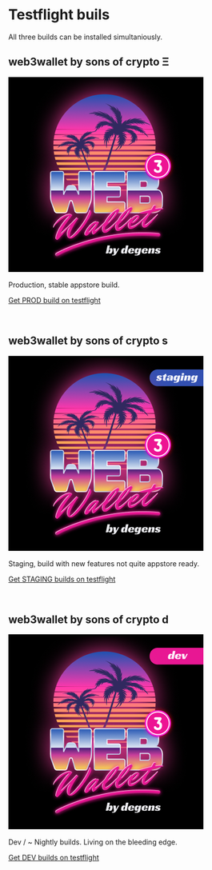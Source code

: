 # Testflight buils

All three builds can be installed simultaniously.



## web3wallet by sons of crypto Ξ
![testflight_prod.png](../images/testflight_prod.png)

Production, stable appstore build. 

[Get PROD build on testflight](https://testflight.apple.com/join/85JEPH96)


<br/>

## web3wallet by sons of crypto s
![testflight_prod.png](../images/testflight_staging.png)

Staging, build with new features not quite appstore ready. 

[Get STAGING builds on testflight](https://testflight.apple.com/join/5GiDXNJ3)


<br/>

## web3wallet by sons of crypto d

![testflight_dev.png](../images/testflight_dev.png)

Dev / ~ Nightly builds. Living on the bleeding edge. 

[Get DEV builds on testflight](https://testflight.apple.com/join/85JEPH96)

